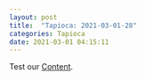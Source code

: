 ```yaml
---
layout: post
title:  "Tapioca: 2021-03-01-28"
categories: Tapioca
date: 2021-03-01 04:15:11
---
```

Test our [Content](https://github.com/HappyMaki/Tapioca-Releases/releases/download/2021-03-01-28/Tapioca_2021-03-01-28.zip).

